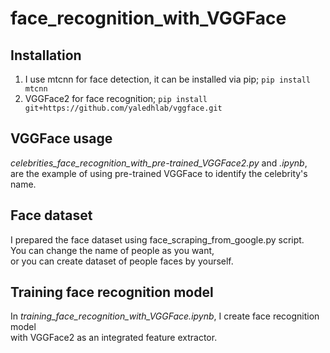 # face_recognition_with_VGGFace

## Installation
1. I use mtcnn for face detection, it can be installed via pip; `pip install mtcnn`
2. VGGFace2 for face recognition; `pip install git+https://github.com/yaledhlab/vggface.git`

## VGGFace usage
*celebrities_face_recognition_with_pre-trained_VGGFace2.py* and *.ipynb*,  
are the example of using pre-trained VGGFace to identify the celebrity's name.  

## Face dataset
I prepared the face dataset using face_scraping_from_google.py script.  
You can change the name of people as you want,  
or you can create dataset of people faces by yourself.  

## Training face recognition model
In *training_face_recognition_with_VGGFace.ipynb*, I create face recognition model  
with VGGFace2 as an integrated feature extractor.  
